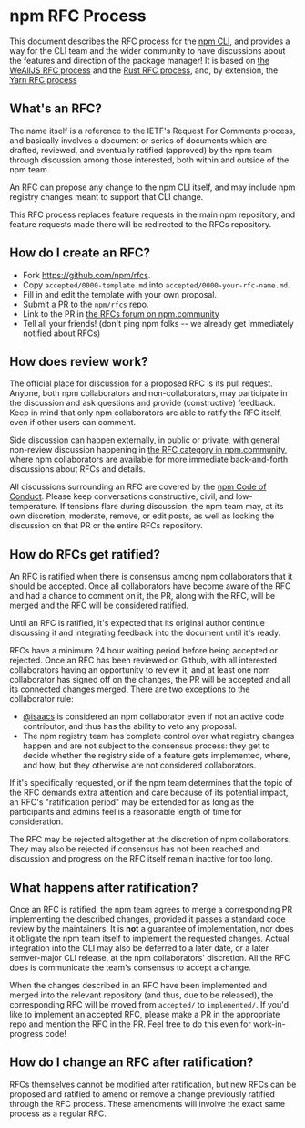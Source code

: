 # npm RFC Process

This document describes the RFC process for the [npm
CLI](https://github.com/npm/cli), and provides a way for the CLI team and the
wider community to have discussions about the features and direction of the
package manager! It is based on [the WeAllJS RFC process](https://wealljs.org/rfc-process) and the [Rust RFC process](https://github.com/rust-lang/rfcs), and, by extension, the [Yarn RFC process](https://github.com/yarnpkg/rfcs)

## What's an RFC?

The name itself is a reference to the IETF's Request For Comments process, and
basically involves a document or series of documents which are drafted,
reviewed, and eventually ratified (approved) by the npm team through discussion
among those interested, both within and outside of the npm team.

An RFC can propose any change to the npm CLI itself, and may include npm
registry changes meant to support that CLI change.

This RFC process replaces feature requests in the main npm repository, and
feature requests made there will be redirected to the RFCs repository.

## How do I create an RFC?

* Fork https://github.com/npm/rfcs.
* Copy `accepted/0000-template.md` into `accepted/0000-your-rfc-name.md`.
* Fill in and edit the template with your own proposal.
* Submit a PR to the `npm/rfcs` repo.
* Link to the PR in [the RFCs forum on npm.community](https://npm.community/c/ideas/rfcs)
* Tell all your friends! (don't ping npm folks -- we already get immediately notified about RFCs)

## How does review work?

The official place for discussion for a proposed RFC is its pull request.
Anyone, both npm collaborators and non-collaborators, may participate in the
discussion and ask questions and provide (constructive) feedback. Keep in mind
that only npm collaborators are able to ratify the RFC itself, even if other
users can comment.

Side discussion can happen externally, in public or private, with general non-review
discussion happening in [the RFC category in npm.community](https://npm.community/c/ideas/rfcs),
where npm collaborators are available for more immediate back-and-forth discussions
about RFCs and details.

All discussions surrounding an RFC are covered by the [npm Code of
Conduct](https://www.npmjs.com/policies/conduct). Please keep conversations
constructive, civil, and low-temperature. If tensions flare during discussion,
the npm team may, at its own discretion, moderate, remove, or
edit posts, as well as locking the discussion on that PR or the entire RFCs
repository.

## How do RFCs get ratified?

An RFC is ratified when there is consensus among npm collaborators that it
should be accepted. Once all collaborators have become aware of the RFC and had
a chance to comment on it, the PR, along with the RFC, will be merged and the
RFC will be considered ratified.

Until an RFC is ratified, it's expected that its original author continue
discussing it and integrating feedback into the document until it's ready.

RFCs have a minimum 24 hour waiting period before being accepted or rejected.
Once an RFC has been reviewed on Github, with all interested collaborators
having an opportunity to review it, and at least one npm collaborator has signed
off on the changes, the PR will be accepted and all its connected changes
merged. There are two exceptions to the collaborator rule:

* [@isaacs](https://github.com/isaacs) is considered an npm collaborator even if not an active code contributor, and thus has the ability to veto any proposal.
* The npm registry team has complete control over what registry changes happen and are not subject to the consensus process: they get to decide whether the registry side of a feature gets implemented, where, and how, but they otherwise are not considered collaborators.

If it's specifically requested, or if the npm team determines that the topic of
the RFC demands extra attention and care because of its potential impact, an
RFC's "ratification period" may be extended for as long as the participants and
admins feel is a reasonable length of time for consideration.

The RFC may be rejected altogether at the discretion of npm collaborators. They
may also be rejected if consensus has not been reached and discussion and
progress on the RFC itself remain inactive for too long.

## What happens after ratification?

Once an RFC is ratified, the npm team agrees to merge a corresponding PR
implementing the described changes, provided it passes a standard code review by
the maintainers. It is **not** a guarantee of implementation, nor does it
obligate the npm team itself to implement the requested changes. Actual
integration into the CLI may also be deferred to a later date, or a later
semver-major CLI release, at the npm collaborators' discretion. All the RFC does
is communicate the team's consensus to accept a change.

When the changes described in an RFC have been implemented and merged into the
relevant repository (and thus, due to be released), the corresponding RFC will
be moved from `accepted/` to `implemented/`. If you'd like to implement an
accepted RFC, please make a PR in the appropriate repo and mention the RFC in
the PR. Feel free to do this even for work-in-progress code!

## How do I change an RFC after ratification?

RFCs themselves cannot be modified after ratification, but new RFCs can be
proposed and ratified to amend or remove a change previously ratified through
the RFC process. These amendments will involve the exact same process as a
regular RFC.
